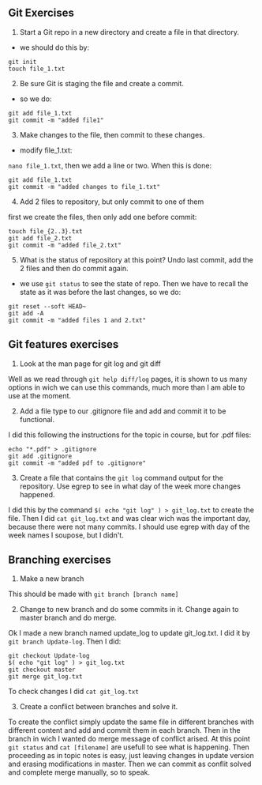 ## Git Exercises

1. Start a Git repo in a new directory and create a file in that directory.

- we should do this by:
```
git init
touch file_1.txt
```

2. Be sure Git is staging the file and create a commit.

- so we do:
```
git add file_1.txt
git commit -m "added file1"
```
3. Make changes to the file, then commit to these changes.

- modify file_1.txt:

`nano file_1.txt`, then we add a line or two. When this is done:

```
git add file_1.txt
git commit -m "added changes to file_1.txt"
```
4. Add 2 files to repository, but only commit to one of them

first we create the files, then only add one before commit:
```
touch file_{2..3}.txt
git add file_2.txt
git commit -m "added file_2.txt"
```
5. What is the status of repository at this point? Undo last commit, add the 2 files and then do commit again.

- we use `git status` to see the state of repo. Then we have to recall the state as it was before the last changes, so we do:
```
git reset --soft HEAD~
git add -A
git commit -m "added files 1 and 2.txt"
```

## Git features exercises

1. Look at the man page for git log and git diff

Well as we read through `git help diff/log` pages, it is shown to us many 
options in wich we can use this commands, much more than I am able to use at the moment.

2. Add a file type to our .gitignore file and add and commit it to be functional.

I did this following the instructions for the topic in course, but for .pdf files:
```
echo "*.pdf" > .gitignore
git add .gitignore
git commit -m "added pdf to .gitignore"
```
3. Create a file that contains the `git log` command output for the repository.
   Use egrep to see in what day of the week more changes happened.

I did this by the command `$( echo "git log" ) > git_log.txt` to create the file.
Then I did `cat git_log.txt` and was clear wich was the important day, because there were not many commits. I should use egrep with day of the week names I soupose, but I didn't.

 
## Branching exercises

1. Make a new branch

This should be made with `git branch [branch name]`

2. Change to new branch and do some commits in it. Change again to master branch and do merge.

Ok I made a new branch named update_log to update git_log.txt. I did it by `git branch Update-log`.
Then I did: 
```
git checkout Update-log 
$( echo "git log" ) > git_log.txt
git checkout master
git merge git_log.txt
```
To check changes I did `cat git_log.txt`

3. Create a conflict between branches and solve it.

To create the conflict simply update the same file in different branches with different content and add and commit them in each branch.
Then in the branch in wich I wanted do merge message of conflict arised.
At this point `git status` and `cat [filename]` are usefull to see what is happening.
Then proceeding as in topic notes is easy, just leaving changes in update version and erasing modifications in master. 
Then we can commit as conflit solved and complete merge manually, so to speak.

